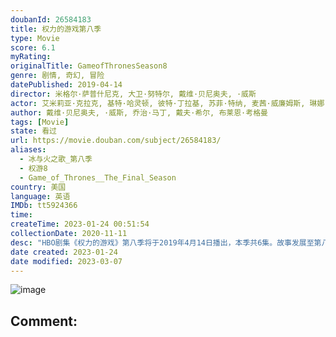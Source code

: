 ```yaml
---
doubanId: 26584183
title: 权力的游戏第八季
type: Movie
score: 6.1
myRating: 
originalTitle: GameofThronesSeason8
genre: 剧情, 奇幻, 冒险
datePublished: 2019-04-14
director: 米格尔·萨普什尼克, 大卫·努特尔, 戴维·贝尼奥夫, ·威斯
actor: 艾米莉亚·克拉克, 基特·哈灵顿, 彼特·丁拉基, 苏菲·特纳, 麦茜·威廉姆斯, 琳娜·海蒂, 伊萨克·亨普斯特德, 尼古拉·科斯特, 约翰·布莱德利, 阿尔菲·艾伦, 皮鲁·埃斯贝克, 格温多兰·克里斯蒂, 利亚姆·坎宁安, 娜塔莉·伊曼纽尔, 康勒斯·希尔, 罗伊·麦克凯恩, 杰罗姆·弗林, 克里斯托弗·海维尤, 约瑟夫·戴浦西, 雅各布·安德森, 伊恩·格雷, 安东·莱瑟, 理查德·多默, 杰玛·韦兰, 本·克朗普顿, 哈弗波·朱利尔斯·比昂森, 丹尼尔·波特曼, 鲁珀特·范西塔特, 贝拉·拉姆齐, 利诺·法希奥利, 卡里斯·范·侯登, 弗拉基米尔·弗迪克, 劳拉·埃尔芬斯通, 安德鲁·麦克雷, 阿丽克西斯·拉本, 阿伦·罗杰斯, 卡德罗莎·奥娜·卡罗尔, 丹尼尔·嘉利甘, 爱丽斯·努克斯, 金·查普曼, 弗兰克·布莱克, 费利克斯·杰米森
author: 戴维·贝尼奥夫, ·威斯, 乔治·马丁, 戴夫·希尔, 布莱恩·考格曼
tags: [Movie]
state: 看过
url: https://movie.douban.com/subject/26584183/
aliases:
  - 冰与火之歌_第八季
  - 权游8
  - Game_of_Thrones__The_Final_Season
country: 美国
language: 英语
IMDb: tt5924366
time: 
createTime: 2023-01-24 00:51:54
collectionDate: 2020-11-11
desc: "HBO剧集《权力的游戏》第八季将于2019年4月14日播出，本季共6集。故事发展至第八季，重返临冬城的琼恩·雪诺（基特·哈灵顿KitHarington饰）在布兰·史塔克（伊萨克·亨普斯特德-怀..."
date created: 2023-01-24
date modified: 2023-03-07
---
```


![image](p2553679104.jpg)

Comment:
---
